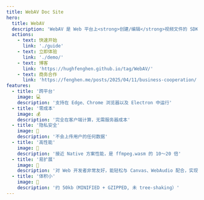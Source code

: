 ```yaml
---
title: WebAV Doc Site
hero:
  title: WebAV
  description: 'WebAV 是 Web 平台上<strong>创建/编辑</strong>视频文件的 SDK，基于 WebCodecs 构建。'
  actions:
    - text: 快速开始
      link: './guide'
    - text: 立即体验
      link: './demo/'
    - text: 博客
      link: 'https://hughfenghen.github.io/tag/WebAV/'
    - text: 商务合作
      link: 'https://fenghen.me/posts/2025/04/11/business-cooperation/'
features:
  - title: '跨平台'
    image: 💻
    description: '支持在 Edge、Chrome 浏览器以及 Electron 中运行'
  - title: '零成本'
    image: 💰
    description: '完全在客户端计算，无需服务器成本'
  - title: '隐私安全'
    image: 🔏
    description: '不会上传用户的任何数据'
  - title: '高性能'
    image: 🚀
    description: '接近 Native 方案性能，是 ffmpeg.wasm 的 10～20 倍'
  - title: '易扩展'
    image: 🧩
    description: '对 Web 开发者非常友好，能轻松与 Canvas、WebAudio 配合，实现自定义功能'
  - title: '体积小'
    image: 🤏
    description: '约 50kb（MINIFIED + GZIPPED, 未 tree-shaking）'
---
```

